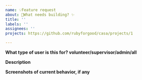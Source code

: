 ```yaml
---
name: 💡Feature request
about: 🔨What needs building? ✨
title: ''
labels: ''
assignees: ''
projects: https://github.com/rubyforgood/casa/projects/1

---
```


**What type of user is this for? volunteer/supervisor/admin/all**


**Description**


**Screenshots of current behavior, if any**

